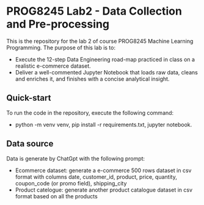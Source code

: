 # PROG8245 Lab2 - Data Collection and Pre-processing
This is the repository for the lab 2 of course PROG8245 Machine Learning Programming.
The purpose of this lab is to:
* Execute the 12-step Data Engineering road-map practiced in class on a realistic e-commerce dataset.
* Deliver a well-commented Jupyter Notebook that loads raw data, cleans and enriches it, and finishes with a concise analytical insight. 
## Quick-start
To run the code in the repository, execute the following command: 
* python -m venv venv, pip install -r requirements.txt, jupyter notebook.
## Data source
Data is generate by ChatGpt with the following prompt:
* Ecommerce dataset: generate a e-commerce 500 rows dataset in csv format with columns date, customer_id, product, price, quantity, coupon_code (or promo field), shipping_city
* Product catelogue: generate another product catalogue dataset in csv format based on all the products